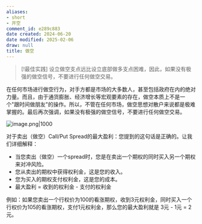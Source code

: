 ```yaml
---
aliases:
- short
- 开空
comment_id: e289c883
date created: 2024-06-20
date modified: 2025-02-06
draw: null
title: 做空
---
```

> [!最佳实践]
> 设立做空支点远比设立底部做多支点困难，因此，如果没有极强的做空信号，不要进行任何做空交易。

在任何市场进行做空行为，对手方都是市场的大多数人，甚至包括政府在内的绝对力量。而且，由于通货膨胀、经济增长等宏观要素的存在，做空本质上不是一个"跟时间做朋友"的操作。所以，不管在任何市场，做空思想对散户来说都是极难掌握的。最后再次强调，如果没有极强的做空信号，不要进行任何做空交易。

![image.png|1000](https://imagehosting4picgo.oss-cn-beijing.aliyuncs.com/imagehosting/fix-dir%2Fpicgo%2Fpicgo-clipboard-images%2F2024%2F08%2F23%2F01-35-55-721cb7cd8af181e2bb629ffd4e12d5e9-202408230135091-f00508.png)

对于卖出（做空）Call/Put Spread的最大盈利：您提到的这句话是正确的。让我们详细解释：

- 当您卖出（做空）一个spread时，您是在卖出一个期权的同时买入另一个期权来对冲风险。
- 您从卖出的期权中获得权利金，这是您的收入。
- 您为买入的期权支付权利金，这是您的成本。
- 最大盈利 = 收到的权利金 - 支付的权利金

例如：如果您卖出一个行权价为100的看涨期权，收到3元权利金，同时买入一个行权价为105的看涨期权，支付1元权利金，那么您的最大盈利就是 3元 - 1元 = 2元。
